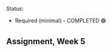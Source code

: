 Status:
- Required (minimal) - COMPLETED 🟢

Assignment, Week 5
----------------------------------------